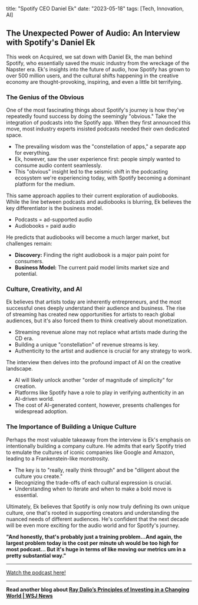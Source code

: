 

title: "Spotify CEO Daniel Ek"
date: "2023-05-18"
tags: [Tech, Innovation, AI]


## The Unexpected Power of Audio: An Interview with Spotify's Daniel Ek

This week on Acquired, we sat down with Daniel Ek, the man behind Spotify, who essentially saved the music industry from the wreckage of the Napster era. Ek's insights into the future of audio, how Spotify has grown to over 500 million users, and the cultural shifts happening in the creative economy are thought-provoking, inspiring, and even a little bit terrifying. 

### The Genius of the Obvious

One of the most fascinating things about Spotify's journey is how they've repeatedly found success by doing the seemingly "obvious." Take the integration of podcasts into the Spotify app. When they first announced this move, most industry experts insisted podcasts needed their own dedicated space. 

* The prevailing wisdom was the "constellation of apps," a separate app for everything. 
* Ek, however, saw the user experience first: people simply wanted to consume audio content seamlessly. 
* This "obvious" insight led to the seismic shift in the podcasting ecosystem we're experiencing today, with Spotify becoming a dominant platform for the medium.

This same approach applies to their current exploration of audiobooks. While the line between podcasts and audiobooks is blurring, Ek believes the key differentiator is the business model.

* Podcasts = ad-supported audio
* Audiobooks = paid audio

He predicts that audiobooks will become a much larger market, but challenges remain:

* **Discovery:** Finding the right audiobook is a major pain point for consumers.
* **Business Model:** The current paid model limits market size and potential. 

### Culture, Creativity, and AI

Ek believes that artists today are inherently entrepreneurs, and the most successful ones deeply understand their audience and business. The rise of streaming has created new opportunities for artists to reach global audiences, but it's also forced them to think creatively about monetization.

* Streaming revenue alone may not replace what artists made during the CD era.
* Building a unique "constellation" of revenue streams is key.
* Authenticity to the artist and audience is crucial for any strategy to work.

The interview then delves into the profound impact of AI on the creative landscape. 

* AI will likely unlock another "order of magnitude of simplicity" for creation.
* Platforms like Spotify have a role to play in verifying authenticity in an AI-driven world.
* The cost of AI-generated content, however, presents challenges for widespread adoption.

### The Importance of Building a Unique Culture

Perhaps the most valuable takeaway from the interview is Ek's emphasis on intentionally building a company culture. He admits that early Spotify tried to emulate the cultures of iconic companies like Google and Amazon, leading to a Frankenstein-like monstrosity. 

* The key is to "really, really think through" and be "diligent about the culture you create."
* Recognizing the trade-offs of each cultural expression is crucial.
* Understanding when to iterate and when to make a bold move is essential.

Ultimately, Ek believes that Spotify is only now truly defining its own unique culture, one that's rooted in supporting creators and understanding the nuanced needs of different audiences. He's confident that the next decade will be even more exciting for the audio world and for Spotify's journey.

**"And honestly, that's probably just a training problem...And again, the largest problem today is the cost per minute uh would be too high for most podcast... But it's huge in terms of like moving our metrics um in a pretty substantial way."**

---

<a href="https://youtube.com/watch?v=5iLbbuEecJU" target="_blank">Watch the podcast here!</a>


---

**Read another blog about [Ray Dalio’s Principles of Investing in a Changing World | WSJ News](./20240523-raydalio-wsjnews)**
